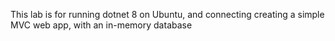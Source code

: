 This lab is for running dotnet 8 on Ubuntu, and connecting creating a simple MVC web app, with an in-memory database


